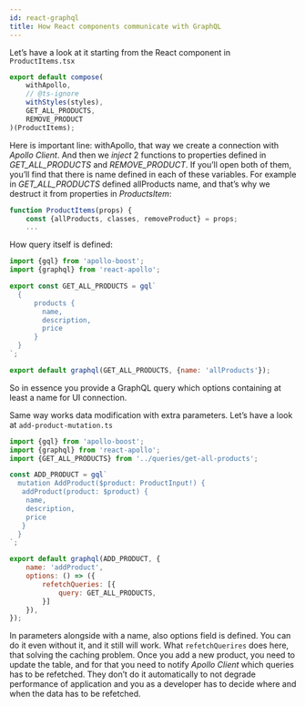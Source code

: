 ```yaml
---
id: react-graphql
title: How React components communicate with GraphQL
---
```


Let’s have a look at it starting from the React component in ```ProductItems.tsx```

```jsx
export default compose(
    withApollo,
    // @ts-ignore
    withStyles(styles),
    GET_ALL_PRODUCTS,
    REMOVE_PRODUCT
)(ProductItems);
```

Here is important line: withApollo, that way we create a connection with _Apollo Client_. And then we _inject_ 
2 functions to properties defined in _GET_ALL_PRODUCTS_ and _REMOVE_PRODUCT_. 
If you’ll open both of them, you’ll find that there is name defined in each of these variables. 
For example in _GET_ALL_PRODUCTS_ defined allProducts name, 
and that’s why we destruct it from properties in _ProductsItem_:

```jsx
function ProductItems(props) {
    const {allProducts, classes, removeProduct} = props;
    ...
```

How query itself is defined:

```jsx
import {gql} from 'apollo-boost';
import {graphql} from 'react-apollo';

export const GET_ALL_PRODUCTS = gql`
  {
      products {
        name,
        description,
        price
      }
  }
`;

export default graphql(GET_ALL_PRODUCTS, {name: 'allProducts'});
```

So in essence you provide a GraphQL query which options containing at least a name for UI connection.

Same way works data modification with extra parameters. Let’s have a look at ```add-product-mutation.ts```

```jsx
import {gql} from 'apollo-boost';
import {graphql} from 'react-apollo';
import {GET_ALL_PRODUCTS} from '../queries/get-all-products';

const ADD_PRODUCT = gql`
  mutation AddProduct($product: ProductInput!) {
   addProduct(product: $product) {
    name,
    description,
    price
   }
  }
`;

export default graphql(ADD_PRODUCT, {
    name: 'addProduct',
    options: () => ({
        refetchQueries: [{
            query: GET_ALL_PRODUCTS,
        }]
    }),
});
```

In parameters alongside with a name, also options field is defined. You can do it even without it, and it still will work.
What ```refetchQuerires``` does here, that solving the caching problem. 
Once you add a new product, you need to update the table, and for that you need to notify _Apollo Client_ which queries has to be refetched.
They don’t do it automatically to not degrade performance of application 
and you as a developer has to decide where and when the data has to be refetched.





